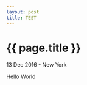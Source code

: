 ```yaml
---
layout: post
title: TEST
---
```


{{ page.title }}
================

<p class="meta">13 Dec 2016 - New York</p>

Hello World
